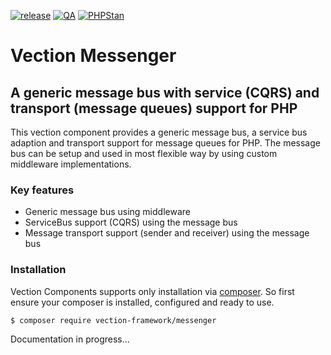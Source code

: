 [![release](https://img.shields.io/github/v/release/Vection-Framework/Vection?include_prereleases&style=for-the-badge)](https://img.shields.io/github/v/release/Vection-Framework/Vection?include_prereleases)
[![QA](https://img.shields.io/github/workflow/status/Vection-Framework/Vection/QA?label=QA&style=for-the-badge)](https://github.com/Vection-Framework/Vection/actions)
[![PHPStan](https://img.shields.io/badge/PHPStan-level%205-blueviolet.svg?style=for-the-badge)](https://phpstan.org)

# Vection Messenger

## A generic message bus with service (CQRS) and transport (message queues) support for PHP
This vection component provides a generic message bus, a service bus adaption and transport support for message queues for PHP. The message bus can be setup and used in most flexible way by using custom middleware implementations.

### Key features
* Generic message bus using middleware 
* ServiceBus support (CQRS) using the message bus 
* Message transport support (sender and receiver) using the message bus

### Installation
Vection Components supports only installation via [composer](https://getcomposer.org). So first ensure your composer is installed, configured and ready to use.

```bash script
$ composer require vection-framework/messenger
```

Documentation in progress...
